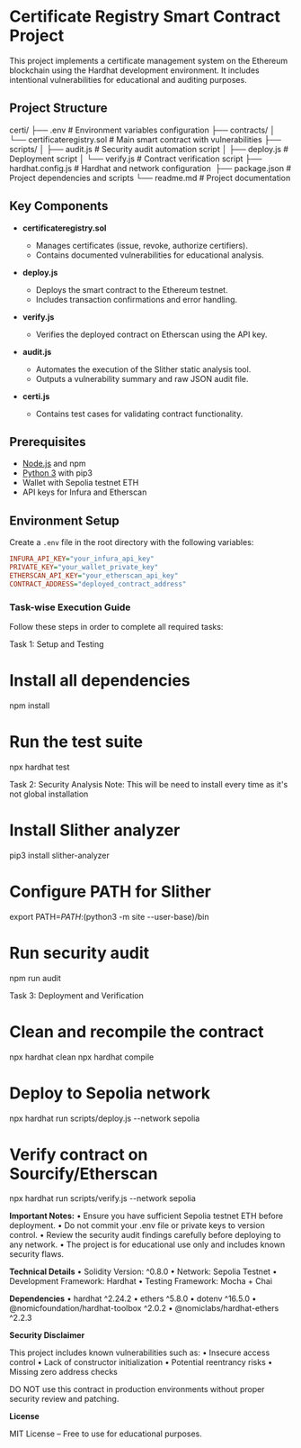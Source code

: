 # Certificate Registry Smart Contract Project

This project implements a certificate management system on the Ethereum blockchain using the Hardhat development environment. It includes intentional vulnerabilities for educational and auditing purposes.

## Project Structure

certi/
├── .env                        # Environment variables configuration
├── contracts/
│   └── certificateregistry.sol # Main smart contract with vulnerabilities
├── scripts/
│   ├── audit.js               # Security audit automation script
│   ├── deploy.js              # Deployment script
│   └── verify.js              # Contract verification script
├── hardhat.config.js          # Hardhat and network configuration 
├── package.json               # Project dependencies and scripts
└── readme.md                  # Project documentation


## Key Components

- **certificateregistry.sol**
  - Manages certificates (issue, revoke, authorize certifiers).
  - Contains documented vulnerabilities for educational analysis.

- **deploy.js**
  - Deploys the smart contract to the Ethereum testnet.
  - Includes transaction confirmations and error handling.

- **verify.js**
  - Verifies the deployed contract on Etherscan using the API key.

- **audit.js**
  - Automates the execution of the Slither static analysis tool.
  - Outputs a vulnerability summary and raw JSON audit file.

- **certi.js**
  - Contains test cases for validating contract functionality.


## Prerequisites

- [Node.js](https://nodejs.org/) and npm
- [Python 3](https://www.python.org/) with pip3
- Wallet with Sepolia testnet ETH
- API keys for Infura and Etherscan


## Environment Setup

Create a `.env` file in the root directory with the following variables:

```ini
INFURA_API_KEY="your_infura_api_key"
PRIVATE_KEY="your_wallet_private_key"
ETHERSCAN_API_KEY="your_etherscan_api_key"
CONTRACT_ADDRESS="deployed_contract_address"
```

### Task-wise Execution Guide

Follow these steps in order to complete all required tasks:

Task 1: Setup and Testing

# Install all dependencies
npm install

# Run the test suite
npx hardhat test

Task 2: Security Analysis
Note: This will be need to install every time as it's not global installation

# Install Slither analyzer
pip3 install slither-analyzer

# Configure PATH for Slither
export PATH=$PATH:$(python3 -m site --user-base)/bin

# Run security audit
npm run audit

Task 3: Deployment and Verification

# Clean and recompile the contract
npx hardhat clean
npx hardhat compile

# Deploy to Sepolia network
npx hardhat run scripts/deploy.js --network sepolia

# Verify contract on Sourcify/Etherscan
npx hardhat run scripts/verify.js --network sepolia

**Important Notes:**
	•	Ensure you have sufficient Sepolia testnet ETH before deployment.
	•	Do not commit your .env file or private keys to version control.
	•	Review the security audit findings carefully before deploying to any network.
	•	The project is for educational use only and includes known security flaws.


**Technical Details**
	•	Solidity Version: ^0.8.0
	•	Network: Sepolia Testnet
	•	Development Framework: Hardhat
	•	Testing Framework: Mocha + Chai


**Dependencies**
	•	hardhat ^2.24.2
	•	ethers ^5.8.0
	•	dotenv ^16.5.0
	•	@nomicfoundation/hardhat-toolbox ^2.0.2
	•	@nomiclabs/hardhat-ethers ^2.2.3


**Security Disclaimer**

This project includes known vulnerabilities such as:
	•	Insecure access control
	•	Lack of constructor initialization
	•	Potential reentrancy risks
	•	Missing zero address checks

DO NOT use this contract in production environments without proper security review and patching.


**License**

MIT License – Free to use for educational purposes.